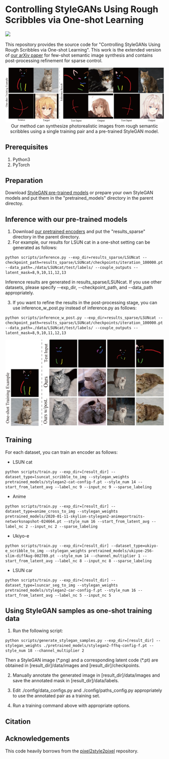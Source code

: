 # Controlling StyleGANs Using Rough Scribbles via One-shot Learning
<a href="https://opensource.org/licenses/MIT"><img src="https://img.shields.io/badge/License-MIT-yellow.svg"></a>

This repository provides the source code for "Controlling StyleGANs Using Rough Scribbles via One-shot Learning". This work is the extended version of <a href="https://github.com/endo-yuki-t/Fewshot-SMIS">our arXiv paper</a> for few-shot semantic image synthesis and contains post-processing refinement for sparse control. 
<p align="center">
<img src="docs/teaser.jpg" width="800px"/>
<br>
Our method can synthesize photorealistic images from rough semantic scribbles using a single training pair and a pre-trained StyleGAN model. 
</p>

## Prerequisites  
1. Python3
2. PyTorch

## Preparation
Download <a href="https://drive.google.com/file/d/1s-AS7WRUbL3MzEALxM8y4_XO3n3panxH/view?usp=sharing">StyleGAN pre-trained models</a> or prepare your own StyleGAN models and put them in the "pretrained_models" directory in the parent directoy. 

## Inference with our pre-trained models
1. Download <a href="https://drive.google.com/file/d/1CNxJTxMJqqfBRfKhbPtKZdAyXB1pCfRN/view?usp=sharing">our pretrained encoders</a> and put the "results_sparse" directory in the parent directory. 
2. For example, our results for LSUN cat in a one-shot setting can be generated as follows:
```
python scripts/inference.py --exp_dir=results_sparse/LSUNcat --checkpoint_path=results_sparse/LSUNcat/checkpoints/iteration_100000.pt --data_path=./data/LSUNcat/test/labels/ --couple_outputs --latent_mask=8,9,10,11,12,13
```
Inference results are generated in results_sparse/LSUNcat. If you use other datasets, please specify --exp_dir, --checkpoint_path, and --data_path appropriately. 

3. If you want to refine the results in the post-processing stage, you can use inference_w_post.py instead of inference.py as follows: 
```
python scripts/inference_w_post.py --exp_dir=results_sparse/LSUNcat --checkpoint_path=results_sparse/LSUNcat/checkpoints/iteration_100000.pt --data_path=./data/LSUNcat/test/labels/ --couple_outputs --latent_mask=8,9,10,11,12,13
```

<p align="center">
<img src="docs/cat_results.jpg" width="800px"/>
</p>

## Training
For each dataset, you can train an encoder as follows:
- LSUN cat
```
python scripts/train.py --exp_dir=[result_dir] --dataset_type=lsuncat_scribble_to_img --stylegan_weights pretrained_models/stylegan2-cat-config-f.pt --style_num 14 --start_from_latent_avg --label_nc 9 --input_nc 9 --sparse_labeling
```
- Anime
```
python scripts/train.py --exp_dir=[result_dir] --dataset_type=anime_cross_to_img --stylegan_weights pretrained_models/2020-01-11-skylion-stylegan2-animeportraits-networksnapshot-024664.pt --style_num 16 --start_from_latent_avg --label_nc 2 --input_nc 2 --sparse_labeling
```
- Ukiyo-e
```
python scripts/train.py --exp_dir=[result_dir] --dataset_type=ukiyo-e_scribble_to_img --stylegan_weights pretrained_models/ukiyoe-256-slim-diffAug-002789.pt --style_num 14 --channel_multiplier 1 --start_from_latent_avg --label_nc 8 --input_nc 8 --sparse_labeling
```
- LSUN car
```
python scripts/train.py --exp_dir=[result_dir] --dataset_type=lsuncar_seg_to_img --stylegan_weights pretrained_models/stylegan2-car-config-f.pt --style_num 16 --start_from_latent_avg --label_nc 5 --input_nc 5
```

## Using StyleGAN samples as one-shot training data
1. Run the following script:
```
python scripts/generate_stylegan_samples.py --exp_dir=[result_dir] --stylegan_weights ./pretrained_models/stylegan2-ffhq-config-f.pt --style_num 18 --channel_multiplier 2
```
Then a StyleGAN image (\*.png) and a corresponding latent code (\*.pt) are obtained in [result_dir]/data/images and [result_dir]/checkpoints. 

2. Manually annotate the generated image in [result_dir]/data/images and save the annotated mask in [result_dir]/data/labels. 

3. Edit ./config/data_configs.py and ./config/paths_config.py appropriately to use the annotated pair as a training set. 

4. Run a training command above with appropriate options. 

## Citation

## Acknowledgements
This code heavily borrows from the [pixel2style2pixel](https://github.com/eladrich/pixel2style2pixel) repository. 
